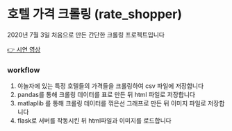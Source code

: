 # 호텔 가격 크롤링 (rate_shopper)

2020년 7월 3일 처음으로 만든 간단한 크롤링 프로젝트입니다

[👉 시연 영상](https://youtu.be/4ZqeUzoPmPU)

### workflow
1. 야놀자에 있는 특정 호텔들의 가격들을 크롤링하여 csv 파일에 저장합니다 
2. pandas를 통해 크롤링 데이터를 표로 만든 뒤 html 파일로 저장합니다
3. matlaplib 를 통해 크롤링 데이터를 꺾은선 그래프로 만든 뒤 이미지 파일로 저장합니다
4. flask로 서버를 작동시킨 뒤 html파일과 이미지를 로드합니다

